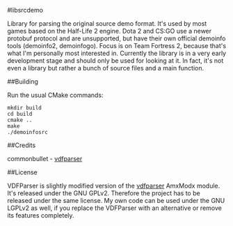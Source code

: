 #libsrcdemo

Library for parsing the original source demo format. It's used by most games based on the Half-Life 2 engine. Dota 2 and CS:GO use a newer protobuf protocol and are unsupported, but have their own official demoinfo tools (demoinfo2, demoinfogo). Focus is on Team Fortress 2, because that's what I'm personally most interested in. Currently the library is in a very early development stage and should only be used for looking at it. In fact, it's not even a library but rather a bunch of source files and a main function.

##Building

Run the usual CMake commands:

    mkdir build
    cd build
    cmake ..
    make
    ./demoinfosrc

##Credits

commonbullet - [vdfparser]

##License

VDFParser is slightly modified version of the [vdfparser] AmxModx module. It's released under the GNU GPLv2. Therefore the project has to be released under the same license. My own code can be used under the GNU LGPLv2 as well, if you replace the VDFParser with an alternative or remove its features completely.

[vdfparser]: https://code.google.com/archive/p/vdfparser/

